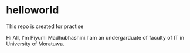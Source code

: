 # helloworld
This repo is created for practise


Hi All,
I'm Piyumi Madhubhashini.I'am an undergarduate of faculty of IT in University of Moratuwa.
